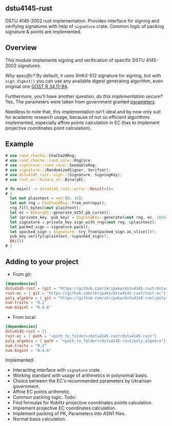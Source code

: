 ## dstu4145-rust

DSTU 4145-2002 rust implementation. Provides interface for signing and verifying signatures with help of `signature` crate. Common logic of packing signature & points are implemented.

## Overview

This module implements signing and verification of specific DSTU 4145-2002 signatures. 

_Why specific?_ By default, it uses SHA3-512 signature for signing, but with `sign_digest()` you can use any available digest generating algorithm, even original one [GOST R 34.11-94](https://github.com/RustCrypto/hashes/tree/master/gost94). 

Furthermore, you'll have another question, _do this implementation secure?_
Yes, The parameters were taken from government granted [parameters](https://zakon.rada.gov.ua/laws/show/z1399-12#n4).

Needless to note that, this implementation isn't ideal and by now only suit for academic research usage, because of not so efficient algorithms implemented, especially affine points calculation in EC (has to implement projective coordinates point calculation).

## Example
```rust
# use rand_chacha::ChaCha20Rng;
# use rand_chacha::rand_core::RngCore;
# use signature::rand_core::SeedableRng;
# use signature::{RandomizedSigner, Verifier};
# use dstu4145_rust::sign::{Signature, SigningKey};
# use rust_ec::binary_ec::BinaryEC;

# fn main() -> dstu4145_rust::error::Result<()>
# {
  let mut plaintext = vec![0; 16];
  let mut rng = ChaCha20Rng::from_entropy();
  rng.fill_bytes(&mut plaintext);
  let ec = BinaryEC::generate_m257_pb_curve();
  let (private_key, pub_key) = SigningKey::generate(&mut rng, ec, 1024)?;
  let signature = private_key.sign_with_rng(&mut rng, &plaintext);
  let packed_sign = signature.pack();
  let upacked_sign = Signature::try_from(packed_sign.as_slice())?;
  pub_key.verify(&plaintext, &upacked_sign)?;
  Ok(())
# }
```

## Adding to your project

* From git:
```toml
[dependencies]
dstu4145-rust = {git = "https://github.com/ikripaka/dstu4145-rust/dstu4145-rust"}
rust-ec = { git = "https://github.com/ikripaka/dstu4145-rust/rust-ec"}
poly_algebra = { git = "https://github.com/ikripaka/dstu4145-rust/poly-algebra"}
num-traits = "0.2"
num-bigint = "0.4.6"
```

* From local:
```toml
[dependencies]
dstu4145-rust = {}
rust-ec = { path = "<path_to_folder>/dstu4145-rust/dstu4145-rust"}
poly_algebra = { path = "<path_to_folder>/dstu4145-rust/poly_algebra"}
num-traits = "0.2"
num-bigint = "0.4.6"
```

Implemented:
* Interacting interface with `signature` crate.
* Working standard with usage of arithmetics in polynomial basis.
* Choice between the EC's recommended parameters by Ukrainian government.
* Affine EC points arithmetic.
* Common packing logic.
  Todo:
* Find formulas for Koblitz projective coordinates points calculation.
* Implement projective EC coordinates calculation.
* Implement packing of PK, Parameters into ASN1 files.
* Normal basis calculation.